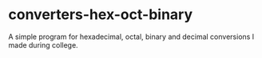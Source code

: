 # converters-hex-oct-binary
A simple program for hexadecimal, octal, binary and decimal conversions I made during college.
